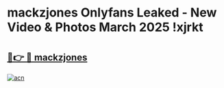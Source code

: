 # mackzjones Onlyfans Leaked - New Video & Photos March 2025 !xjrkt

# <h2><a href="https://cr005x.iuczelnia.edu.pl?title=mackzjones&ref=xjrkt">🔗👉 🔴 mackzjones</a></h2>

[![acn](https://github.com/user-attachments/assets/0f9c940e-d8b0-45ae-aac7-cd30a18b3e1c)](https://cr005x.iuczelnia.edu.pl?title=mackzjones&ref=xjrkt)

